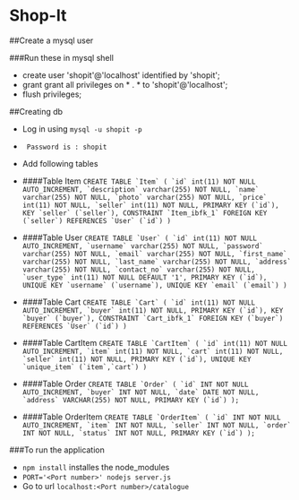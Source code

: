 # Shop-It

##Create a mysql user

###Run these in mysql shell
* create user 'shopit'@'localhost' identified by 'shopit';
* grant grant all privileges on * . * to 'shopit'@'localhost';
* flush privileges;

##Creating db
* Log in using ``mysql -u shopit -p``
* `` Password is : shopit``
* Add following tables

* ####Table Item
``CREATE TABLE `Item` (
  `id` int(11) NOT NULL AUTO_INCREMENT,
  `description` varchar(255) NOT NULL,
  `name` varchar(255) NOT NULL,
  `photo` varchar(255) NOT NULL,
  `price` int(11) NOT NULL,
  `seller` int(11) NOT NULL,
  PRIMARY KEY (`id`),
  KEY `seller` (`seller`),
  CONSTRAINT `Item_ibfk_1` FOREIGN KEY (`seller`) REFERENCES `User` (`id`)
)``

* ####Table User
``CREATE TABLE `User` (
  `id` int(11) NOT NULL AUTO_INCREMENT,
  `username` varchar(255) NOT NULL,
  `password` varchar(255) NOT NULL,
  `email` varchar(255) NOT NULL,
  `first_name` varchar(255) NOT NULL,
  `last_name` varchar(255) NOT NULL,
  `address` varchar(255) NOT NULL,
  `contact_no` varchar(255) NOT NULL,
  `user_type` int(11) NOT NULL DEFAULT '1',
  PRIMARY KEY (`id`),
  UNIQUE KEY `username` (`username`),
  UNIQUE KEY `email` (`email`)
)``

* ####Table Cart
``CREATE TABLE `Cart` (
  `id` int(11) NOT NULL AUTO_INCREMENT,
  `buyer` int(11) NOT NULL,
  PRIMARY KEY (`id`),
  KEY `buyer` (`buyer`),
  CONSTRAINT `Cart_ibfk_1` FOREIGN KEY (`buyer`) REFERENCES `User` (`id`)
)``

* ####Table CartItem
``CREATE TABLE `CartItem` (
  `id` int(11) NOT NULL AUTO_INCREMENT,
  `item` int(11) NOT NULL,
  `cart` int(11) NOT NULL,
  `seller` int(11) NOT NULL,
  PRIMARY KEY (`id`),
  UNIQUE KEY `unique_item` (`item`,`cart`)
)``

* ####Table Order
``CREATE TABLE `Order` (
	`id` INT NOT NULL AUTO_INCREMENT,
	`buyer` INT NOT NULL,
	`date` DATE NOT NULL,
	`address` VARCHAR(255) NOT NULL,
	PRIMARY KEY (`id`)
);``

* ####Table OrderItem
``CREATE TABLE `OrderItem` (
	`id` INT NOT NULL AUTO_INCREMENT,
	`item` INT NOT NULL,
	`seller` INT NOT NULL,
	`order` INT NOT NULL,
	`status` INT NOT NULL,
	PRIMARY KEY (`id`)
);``

###To run the application
* ``npm install`` installes the node_modules
* ``PORT='<Port number>' nodejs server.js``
* Go to url ``localhost:<Port number>/catalogue``
